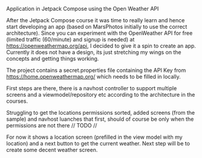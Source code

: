 Application in Jetpack Compose using the Open Weather API

After the Jetpack Compose course it was time to really learn and hence start developing an app (based on MarsPhotos initially to use the correct architecture). 
Since you can experiment with the OpenWeather API for free (limited traffic (60/minute) and signup is needed) at https://openweathermap.org/api, I decided to give it a spin to create an app. 
Currently it does not have a design, its just stretching my wings on the concepts and getting things working.

The project contains a secret.properties file containing the API Key from https://home.openweathermap.org/ which needs to be filled in locally. 

First steps are there, there is a navhost controller to support multiple screens and a viewmodel/repository etc according to the architecture in the courses. 

Struggling to get the locations permissions sorted, added screens (from the sample) and navhost luanches that first, should of course be only when the permissions are not there // TODO //

For now it shows a location screen (prefilled in the view model with my location) and a next button to get the current weather. Next step will be to create some decent weather screen.
